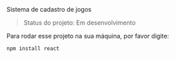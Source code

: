 </h1>Sistema de cadastro de jogos</h1>

>Status do projeto: Em desenvolvimento

Para rodar esse projeto na sua máquina, por favor digite:

```
npm install react
```
